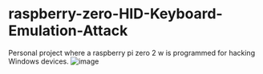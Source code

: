 # raspberry-zero-HID-Keyboard-Emulation-Attack
Personal project where a raspberry pi zero 2 w is programmed for hacking Windows devices.
![image](https://github.com/user-attachments/assets/ffda0520-3c0d-4ea0-8dd6-e4d6a4a42ce6)
